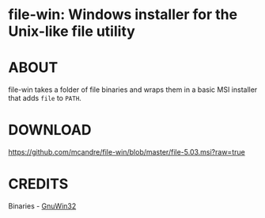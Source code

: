 # file-win: Windows installer for the Unix-like file utility

# ABOUT

file-win takes a folder of file binaries and wraps them in a basic MSI installer that adds `file` to `PATH`.

# DOWNLOAD

https://github.com/mcandre/file-win/blob/master/file-5.03.msi?raw=true

# CREDITS

Binaries - [GnuWin32](http://gnuwin32.sourceforge.net/packages/file.htm)
